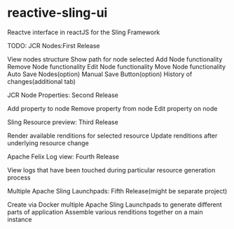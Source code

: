 # reactive-sling-ui
Reactve interface in reactJS for the Sling Framework 

TODO:
JCR Nodes:First Release

View nodes structure
Show path for node selected
Add Node functionality
Remove Node functionality
Edit Node functionality
Move Node functionality
Auto Save Nodes(option)
Manual Save Button(option)
History of changes(additional tab)

JCR Node Properties: Second Release

Add property to node
Remove property from node
Edit property on node

Sling Resource preview: Third Release

Render available renditions for selected resource
Update renditions after underlying resource change

Apache Felix Log view: Fourth Release

View logs that have been touched during particular resource generation process

Multiple Apache Sling Launchpads: Fifth Release(might be separate project)

Create via Docker multiple Apache Sling Launchpads to generate different parts of application
Assemble various renditions together on a main instance